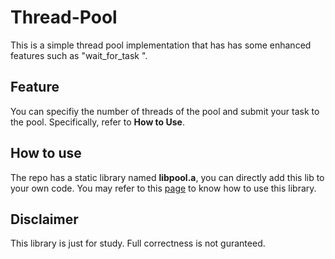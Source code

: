 # Thread-Pool
This is a simple thread pool implementation that has has some enhanced features such as  "wait_for_task ".

## Feature
You can specifiy the number of threads of the pool and submit your task to the pool. Specifically, refer to **How to Use**.

## How to use
The repo has a static library named **libpool.a**, you can directly add this lib to your own code. 
You may refer to this [page](https://www.cs.virginia.edu/~cr4bd/4414/S2019/pool.html) to know how to use this library.

## Disclaimer
This library is just for study. Full correctness is not guranteed. 
